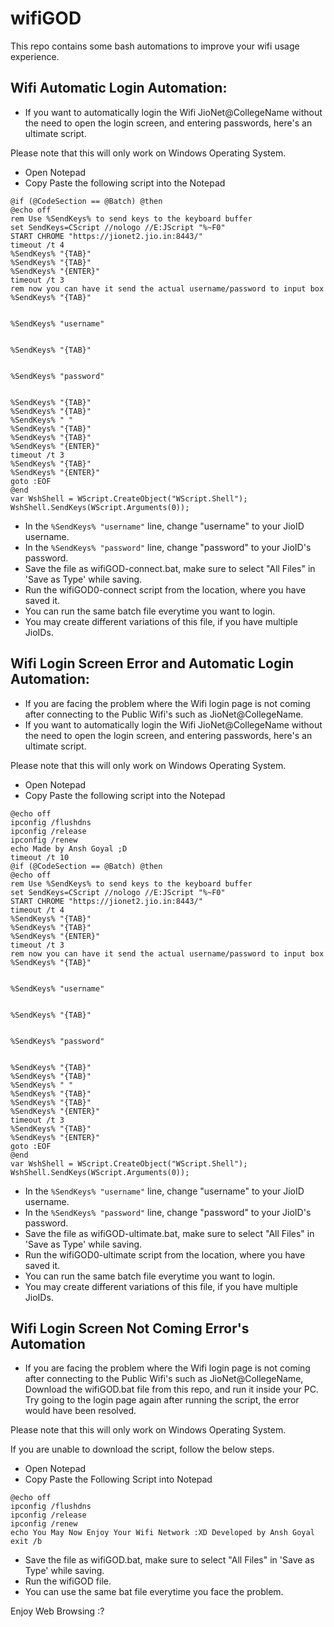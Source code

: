 # wifiGOD

This repo contains some bash automations to improve your wifi usage experience.

## Wifi Automatic Login Automation:

- If you want to automatically login the Wifi JioNet@CollegeName without the need to open the login screen, and entering passwords, here's an ultimate script.

Please note that this will only work on Windows Operating System.

- Open Notepad
- Copy Paste the following script into the Notepad

```
@if (@CodeSection == @Batch) @then
@echo off
rem Use %SendKeys% to send keys to the keyboard buffer
set SendKeys=CScript //nologo //E:JScript "%~F0"
START CHROME "https://jionet2.jio.in:8443/"
timeout /t 4
%SendKeys% "{TAB}"
%SendKeys% "{TAB}"
%SendKeys% "{ENTER}"
timeout /t 3
rem now you can have it send the actual username/password to input box
%SendKeys% "{TAB}"


%SendKeys% "username"


%SendKeys% "{TAB}"


%SendKeys% "password"


%SendKeys% "{TAB}"
%SendKeys% "{TAB}"
%SendKeys% " "
%SendKeys% "{TAB}"
%SendKeys% "{TAB}"
%SendKeys% "{ENTER}"
timeout /t 3
%SendKeys% "{TAB}"
%SendKeys% "{ENTER}"
goto :EOF
@end
var WshShell = WScript.CreateObject("WScript.Shell");
WshShell.SendKeys(WScript.Arguments(0));
```

- In the ```%SendKeys% "username"``` line, change "username" to your JioID username.
- In the ```%SendKeys% "password"``` line, change "password" to your JioID's password.
- Save the file as wifiGOD-connect.bat, make sure to select "All Files" in 'Save as Type' while saving.
- Run the wifiGOD0-connect script from the location, where you have saved it.
- You can run the same batch file everytime you want to login.
- You may create different variations of this file, if you have multiple JioIDs.

## Wifi Login Screen Error and Automatic Login Automation:

- If you are facing the problem where the Wifi login page is not coming after connecting to the Public Wifi's such as JioNet@CollegeName.
- If you want to automatically login the Wifi JioNet@CollegeName without the need to open the login screen, and entering passwords, here's an ultimate script.

Please note that this will only work on Windows Operating System.

- Open Notepad
- Copy Paste the following script into the Notepad

```
@echo off    
ipconfig /flushdns
ipconfig /release
ipconfig /renew
echo Made by Ansh Goyal ;D
timeout /t 10
@if (@CodeSection == @Batch) @then
@echo off
rem Use %SendKeys% to send keys to the keyboard buffer
set SendKeys=CScript //nologo //E:JScript "%~F0"
START CHROME "https://jionet2.jio.in:8443/"
timeout /t 4
%SendKeys% "{TAB}"
%SendKeys% "{TAB}"
%SendKeys% "{ENTER}"
timeout /t 3
rem now you can have it send the actual username/password to input box
%SendKeys% "{TAB}"


%SendKeys% "username"


%SendKeys% "{TAB}"


%SendKeys% "password"


%SendKeys% "{TAB}"
%SendKeys% "{TAB}"
%SendKeys% " "
%SendKeys% "{TAB}"
%SendKeys% "{TAB}"
%SendKeys% "{ENTER}"
timeout /t 3
%SendKeys% "{TAB}"
%SendKeys% "{ENTER}"
goto :EOF
@end
var WshShell = WScript.CreateObject("WScript.Shell");
WshShell.SendKeys(WScript.Arguments(0));
```

- In the ```%SendKeys% "username"``` line, change "username" to your JioID username.
- In the ```%SendKeys% "password"``` line, change "password" to your JioID's password.
- Save the file as wifiGOD-ultimate.bat, make sure to select "All Files" in 'Save as Type' while saving.
- Run the wifiGOD0-ultimate script from the location, where you have saved it.
- You can run the same batch file everytime you want to login.
- You may create different variations of this file, if you have multiple JioIDs.

## Wifi Login Screen Not Coming Error's Automation

- If you are facing the problem where the Wifi login page is not coming after connecting to the Public Wifi's such as JioNet@CollegeName, Download the wifiGOD.bat file from this repo, and run it inside your PC.
Try going to the login page again after running the script, the error would have been resolved.

Please note that this will only work on Windows Operating System.

If you are unable to download the script, follow the below steps.

- Open Notepad
- Copy Paste the Following Script into Notepad

```
@echo off    
ipconfig /flushdns
ipconfig /release
ipconfig /renew
echo You May Now Enjoy Your Wifi Network :XD Developed by Ansh Goyal
exit /b
```
- Save the file as wifiGOD.bat, make sure to select "All Files" in 'Save as Type' while saving.
- Run the wifiGOD file.
- You can use the same bat file everytime you face the problem.

Enjoy Web Browsing :?
